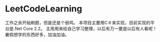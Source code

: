 # LeetCodeLearning

工作之余开始刷题，但是还是个弱鸡。
本项目主要用C＃来实现，目前实现的平台是.Net Core 2.2。
主用用来给自己学习整理，以后有万一要是以后有人看呢！
暑假想学的东西好多，加油加油。
